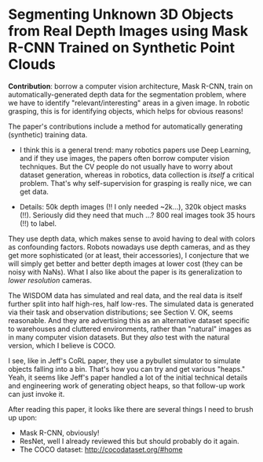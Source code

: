 # Segmenting Unknown 3D Objects from Real Depth Images using Mask R-CNN Trained on Synthetic Point Clouds

**Contribution**: borrow a computer vision architecture, Mask R-CNN, train on
automatically-generated depth data for the segmentation problem, where we have
to identify "relevant/interesting" areas in a given image. In robotic grasping,
this is for identifying objects, which helps for obvious reasons!

The paper's contributions include a method for automatically generating
(synthetic) training data.

- I think this is a general trend: many robotics papers use Deep Learning, and
  if they use images, the papers often borrow computer vision techniques.  But
  the CV people do not usually have to worry about dataset generation, whereas
  in robotics, data collection is _itself_ a critical problem.  That's why
  self-supervision for grasping is really nice, we can get data.

- Details: 50k depth images (!! I only needed ~2k...), 320k object masks (!!).
  Seriously did they need that much ...? 800 real images took 35 hours (!!) to
  label.

They use depth data, which makes sense to avoid having to deal with colors as
confounding factors. Robots nowadays use depth cameras, and as they get more
sophisticated (or at least, their accessories), I conjecture that we will simply
get better and better depth images at lower cost (they can be noisy with NaNs).
What I also like about the paper is its generalization to *lower resolution*
cameras.

The WISDOM data has simulated and real data, and the real data is itself further
split into half high-res, half low-res. The simulated data is generated via
their task and observation distributions; see Section V. OK, seems reasonable.
And they are advertising this as an alternative dataset specific to warehouses
and cluttered environments, rather than "natural" images as in many computer
vision datasets. But they *also* test with the natural version, which I believe
is COCO.

I see, like in Jeff's CoRL paper, they use a pybullet simulator to simulate
objects falling into a bin. That's how you can try and get various "heaps."
Yeah, it seems like Jeff's paper handled a lot of the initial technical details
and engineering work of generating object heaps, so that follow-up work can just
invoke it.

After reading this paper, it looks like there are several things I need to brush
up upon:

- Mask R-CNN, obviously!
- ResNet, well I already reviewed this but should probably do it again.
- The COCO dataset: http://cocodataset.org/#home
